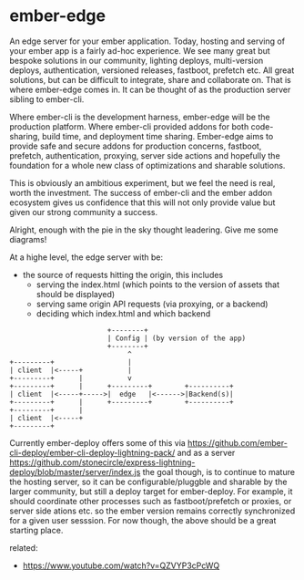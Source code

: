 # ember-edge

An edge server for your ember application. Today, hosting and serving of your
ember app is a fairly ad-hoc experience. We see many great but bespoke
solutions in our community, lighting deploys, multi-version deploys,
authentication, versioned releases, fastboot, prefetch etc. All great
solutions, but can be difficult to integrate, share and collaborate on. That is
where ember-edge comes in. It can be thought of as the production server
sibling to ember-cli.

Where ember-cli is the development harness, ember-edge will be the production
platform. Where ember-cli provided addons for both code-sharing, build time,
and deployment time sharing. Ember-edge aims to provide safe and secure addons
for production concerns, fastboot, prefetch, authentication, proxying, server
side actions and hopefully the foundation for a whole new class of
optimizations and sharable solutions.

This is obviously an ambitious experiment, but we feel the need is real, worth
the investment. The success of ember-cli and the ember addon ecosystem
gives us confidence that this will not only provide value but given our strong
community a success.


Alright, enough with the pie in the sky thought leadering. Give me some diagrams!

At a highe level, the edge server with be:

* the source of requests hitting the origin, this includes
	* serving the index.html (which points to the version of assets that should be displayed)
	* serving same origin API requests (via proxying, or a backend)
	* deciding which index.html and which backend

```
                        +--------+
                        | Config | (by version of the app)
                        +--------+
                             ^
+---------+                  |
| client  |<-----+           |
+---------+      |           v
+---------+      |      +---------+        +----------+
| client  |<-----+----->|  edge   |<------>|Backend(s)|
+---------+      |      +---------+        +----------+
+---------+      |
| client  |<-----+
+---------+
```


Currently ember-deploy offers some of this via
https://github.com/ember-cli-deploy/ember-cli-deploy-lightning-pack/ and as a
server
https://github.com/stonecircle/express-lightning-deploy/blob/master/server/index.js
the goal though, is to continue to mature the hosting server, so it can be
configurable/pluggble and sharable by the larger community, but still a deploy
target for ember-deploy. For example, it should coordinate other processes such
as fastboot/prefetch or proxies, or server side ations etc. so the ember
version remains correctly synchronized for a given user sesssion. For now
though, the above should be a
great starting place.

related:

-  https://www.youtube.com/watch?v=QZVYP3cPcWQ
